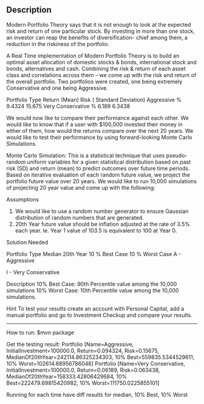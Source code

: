 Description
----------------------------------------------------------------------------------------------------------------------------------------
Modern Portfolio Theory says that it is not enough to look at the expected risk and return of one particular stock. By investing in more than one stock, an investor can reap the benefits of diversification- chief among them, a reduction in the riskiness of the portfolio.
 
A Real Time implementation of Modern Portfolio Theory is to build an optimal asset allocation of domestic stocks & bonds, international stock and bonds, alternatives and cash. Combining the risk & return of each asset class and correlations across them – we come up with the risk and return of the overall portfolio.  Two portfolios were created, one being extremely Conservative and one being Aggressive.
 
Portfolio Type                Return (Mean)                Risk ( Standard Deviation)
Aggressive                      % 9.4324                         15.675
Very Conservative               % 6.189                           6.3438
 
We would now like to compare their performance against each other. We would like to know that if a user with $100,000 invested their money in either of them, how would the returns compare over the next 20 years. We would like to test their performance by using forward-looking Monte Carlo Simulations.
 
Monte Carlo Simulation:
This is a statistical technique that uses pseudo-random uniform variables for a given statistical distribution based on past risk (SD) and return (mean) to predict outcomes over future time periods. Based on iterative evaluation of each random future value, we project the portfolio future value over 20 years. We would like to run 10,000 simulations of projecting 20 year value and come up with the following:
 
Assumptions
1. We would like to use a random number generator to ensure Gaussian distribution of random numbers that are generated.
2. 20th Year future value should be inflation adjusted at the rate of 3.5% each year. Ie. Year 1 value of 103.5 is equivalent to 100        at Year 0.

Solution Needed

Portfolio Type                   Median 20th Year          10 % Best Case          10 % Worst Case
A - Aggressive 

I - Very Conservative
 

Description
10% Best Case:   90th Percentile value among the 10,000 simulations
10% Worst Case:  10th Percentile value among the 10,000 simulations.
 
Hint
To test your results create an account with Personal Capital, add a manual portfolio and go to Investment Checkup and compare your results.  

-----------------------------------------------------------------------------------------------------------------------------------

How to run:
$mvn package

Get the testing result:
Portfolio [Name=Aggressive, InitialInvestment=100000.0, Return=0.094324, Risk=0.15675, MedianOf20thYear=242114.86325234303, 10% Best=559835.5344529611, 10% Worst=102614.68956786046]
Portfolio [Name=Very Conservative, InitialInvestment=100000.0, Return=0.06189, Risk=0.063438, MedianOf20thYear=158333.42806429684, 10% Best=222479.69815420982, 10% Worst=111750.0225855101]

Running for each time have diff results for median, 10% Best, 10% Worst
